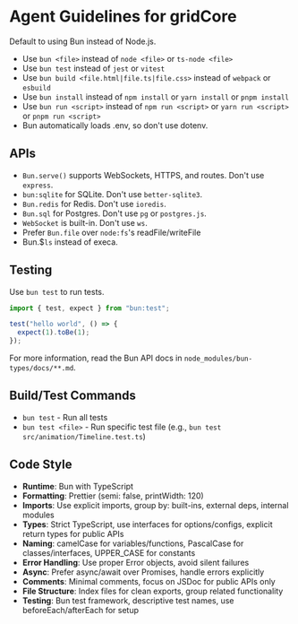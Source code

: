 # Agent Guidelines for gridCore

Default to using Bun instead of Node.js.

- Use `bun <file>` instead of `node <file>` or `ts-node <file>`
- Use `bun test` instead of `jest` or `vitest`
- Use `bun build <file.html|file.ts|file.css>` instead of `webpack` or `esbuild`
- Use `bun install` instead of `npm install` or `yarn install` or `pnpm install`
- Use `bun run <script>` instead of `npm run <script>` or `yarn run <script>` or `pnpm run <script>`
- Bun automatically loads .env, so don't use dotenv.

## APIs

- `Bun.serve()` supports WebSockets, HTTPS, and routes. Don't use `express`.
- `bun:sqlite` for SQLite. Don't use `better-sqlite3`.
- `Bun.redis` for Redis. Don't use `ioredis`.
- `Bun.sql` for Postgres. Don't use `pg` or `postgres.js`.
- `WebSocket` is built-in. Don't use `ws`.
- Prefer `Bun.file` over `node:fs`'s readFile/writeFile
- Bun.$`ls` instead of execa.

## Testing

Use `bun test` to run tests.

```ts#index.test.ts
import { test, expect } from "bun:test";

test("hello world", () => {
  expect(1).toBe(1);
});
```

For more information, read the Bun API docs in `node_modules/bun-types/docs/**.md`.

## Build/Test Commands

- `bun test` - Run all tests
- `bun test <file>` - Run specific test file (e.g., `bun test src/animation/Timeline.test.ts`)

## Code Style

- **Runtime**: Bun with TypeScript
- **Formatting**: Prettier (semi: false, printWidth: 120)
- **Imports**: Use explicit imports, group by: built-ins, external deps, internal modules
- **Types**: Strict TypeScript, use interfaces for options/configs, explicit return types for public APIs
- **Naming**: camelCase for variables/functions, PascalCase for classes/interfaces, UPPER_CASE for constants
- **Error Handling**: Use proper Error objects, avoid silent failures
- **Async**: Prefer async/await over Promises, handle errors explicitly
- **Comments**: Minimal comments, focus on JSDoc for public APIs only
- **File Structure**: Index files for clean exports, group related functionality
- **Testing**: Bun test framework, descriptive test names, use beforeEach/afterEach for setup
